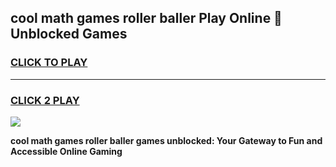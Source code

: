 
## cool math games roller baller Play Online 👋 Unblocked Games
<h3>
<a href="https://news.freeplayer.one?title=cool_math_games_roller_baller&ref=17CMG">CLICK TO PLAY</a></h3>
<hr>

<h3>
<a href="https://news.freeplayer.one?title=cool_math_games_roller_baller&ref=17CMG">CLICK 2 PLAY</a>
  
</h3>

<a href="https://news.freeplayer.one?title=cool_math_games_roller_baller&ref=17CMG/"><img src="https://clearcache.store/games.png"></a>


**cool math games roller baller games unblocked: Your Gateway to Fun and Accessible Online Gaming**
